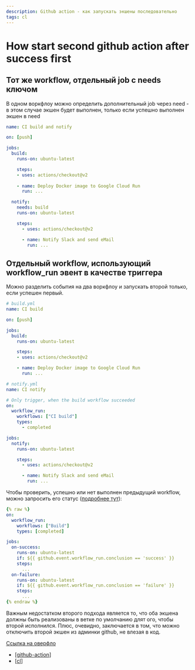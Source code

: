 ```yaml
---
description: Github action - как запускать экшены последовательно
tags: cl
---
```

# How start second github action after success first

## Тот же workflow, отдельный job с needs ключом

В одном воркфлоу можно определить дополнительный job через need - в этом случае экшен будет выполнен, только если успешно выполнен экшен в need

```yml
name: CI build and notify

on: [push]

jobs:
  build:
    runs-on: ubuntu-latest

    steps:
    - uses: actions/checkout@v2
    
    - name: Deploy Docker image to Google Cloud Run
      run: ...

  notify:
    needs: build
    runs-on: ubuntu-latest

    steps:
      - uses: actions/checkout@v2

      - name: Notify Slack and send eMail
        run: ...
```

## Отдельный workflow, использующий workflow_run эвент в качестве триггера

Можно разделить события на два воркфлоу и запускать второй только, если успешен первый.

```yml
# build.yml
name: CI build

on: [push]

jobs:
  build:
    runs-on: ubuntu-latest

    steps:
    - uses: actions/checkout@v2

    - name: Deploy Docker image to Google Cloud Run
      run: ...
```

```yml
# notify.yml
name: CI notify

# Only trigger, when the build workflow succeeded
on:
  workflow_run:
    workflows: ["CI build"]
    types:
      - completed

jobs:
  notify:
    runs-on: ubuntu-latest

    steps:
      - uses: actions/checkout@v2

      - name: Notify Slack and send eMail
        run: ...
```

Чтобы проверить, успешно или нет выполнен предыдущий workflow, можно запросить его статус ([подробнее тут](https://docs.github.com/en/actions/learn-github-actions/events-that-trigger-workflows#workflow_run)):

```yaml
{% raw %}
on:
  workflow_run:
    workflows: ["Build"]
    types: [completed]

jobs:
  on-success:
    runs-on: ubuntu-latest
    if: ${{ github.event.workflow_run.conclusion == 'success' }}
    steps:
      ...
  on-failure:
    runs-on: ubuntu-latest
    if: ${{ github.event.workflow_run.conclusion == 'failure' }}
    steps:
      ...
{% endraw %}
```

Важным недостатком второго подхода является то, что оба экшена должны быть реализованы в ветке по умолчанию длят ого, чтобы второй исполнился. Плюс, очевидно, заключается в том, что можно отключить второй экшен из админки github, не влезая в код.

[Ссылка на оверфло](https://stackoverflow.com/a/65698892/15966204)

- [[github-action]]
- [[cl]]

[//begin]: # "Autogenerated link references for markdown compatibility"
[github-action]: github-action "Githunb action"
[cl]: ../lists/cl "Ci - непрервыная интеграция"
[//end]: # "Autogenerated link references"